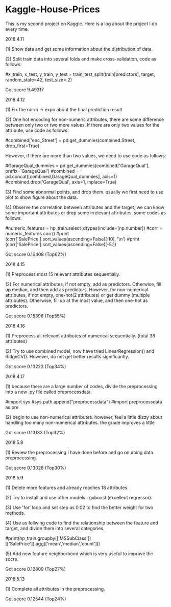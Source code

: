 # Kaggle-House-Prices
This is my second project on Kaggle. Here is a log about the project I do every time.

2018.4.11

(1) Show data and get some information about the distribution of data.

(2) Split train data into several folds and make cross-validation, code as follows:

#x_train, x_test, y_train, y_test = train_test_split(train[predictors], target, random_state=42, test_size=.2)

Got score 9.49317

2018.4.12

(1) Fix the norm -> expo about the final prediction result

(2) One hot encoding for non-numeric attributes, there are some difference between only two or two more values.
If there are only two values for the attribute, use code as follows:

#combined['enc_Street'] = pd.get_dummies(combined.Street, drop_first=True)

However, if there are more than two values, we need to use code as follows:

#GarageQual_dummies = pd.get_dummies(combined['GarageQual'], prefix='GarageQual')
#combined = pd.concat([combined,GarageQual_dummies], axis=1)
#combined.drop('GarageQual', axis=1, inplace=True)

(3) Find some abnormal points, and drop them. usually we first need to use plot to show figure about the data.

(4) Observe the correlation between attributes and the target, we can know some important attributes or drop some irrelevant attributes.
some codes as follows:

#numeric_features = hp_train.select_dtypes(include=[np.number])
#corr = numeric_features.corr()
#print (corr['SalePrice'].sort_values(ascending=False)[:10], '\n')
#print (corr['SalePrice'].sort_values(ascending=False)[-5:])

Got score 0.16408 (Top62%)

2018.4.15

(1) Preprocess most 15 relevant attributes sequentially.

(2) For numerical attributes, if not empty, add as predictors. Otherwise, fill up median, and then add as predictors.
However, for non-numerical attributes, if not empty, one-hot(2 attributes) or get dummy (multiple attributes). Otherwise, fill up at the most value,
and then one-hot as predictors.

Got score 0.15396 (Top55%)

2018.4.16

(1) Preprocess all relevant attributes of numerical sequentially. (total 38 attributes)

(2) Try to use combined model, now have tried LinearRegression() and RidgeCV(). However, do not get better results significantly.

Got score 0.13223 (Top34%)

2018.4.17

(1) because there are a large number of codes, divide the preprocessing into a new .py file called preprocessdata.

#import sys
#sys.path.append("preprocessdata")
#import preprocessdata as pre

(2) begin to use non-numerical attributes. however, feel a little dizzy about handling too many non-numerical attributes. the grade improves a little

Got score 0.13133 (Top32%)

2018.5.8

(1) Review the preprocessing I have done before and go on doing data preprocessing.

Got score 0.13028 (Top30%)

2018.5.9

(1) Delete more features and already reaches 18 attributes.

(2) Try to install and use other models : gxboost (excellent regressor).

(3) Use 'for' loop and set step as 0.02 to find the better weight for two methods.

(4) Use as follwing code to find the relationship between the feature and target, and divide them into several categories.

#print(hp_train.groupby(['MSSubClass'])[['SalePrice']].agg(['mean','median','count']))

(5) Add new feature neighborhood which is very useful to improve the socre.

Got score 0.12809 (Top27%)

2018.5.13

(1) Complete all attributes in the preprocessing.

Got score 0.12544 (Top24%)